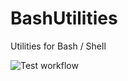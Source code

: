 # BashUtilities

Utilities for Bash / Shell

![Test workflow]($https://github.com/Darklg/BashUtilities/actions/workflows/js.yml/badge.svg)
